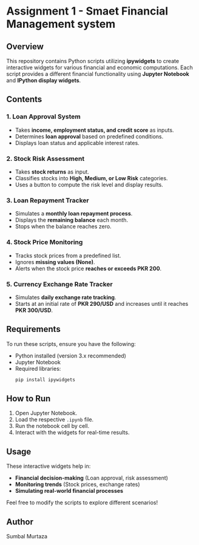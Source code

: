 # Assignment 1 - Smaet Financial Management system

## Overview
This repository contains Python scripts utilizing **ipywidgets** to create interactive widgets for various financial and economic computations. Each script provides a different financial functionality using **Jupyter Notebook** and **IPython display widgets**.

## Contents
### 1. Loan Approval System
- Takes **income, employment status, and credit score** as inputs.
- Determines **loan approval** based on predefined conditions.
- Displays loan status and applicable interest rates.

### 2. Stock Risk Assessment
- Takes **stock returns** as input.
- Classifies stocks into **High, Medium, or Low Risk** categories.
- Uses a button to compute the risk level and display results.

### 3. Loan Repayment Tracker
- Simulates a **monthly loan repayment process**.
- Displays the **remaining balance** each month.
- Stops when the balance reaches zero.

### 4. Stock Price Monitoring
- Tracks stock prices from a predefined list.
- Ignores **missing values (None)**.
- Alerts when the stock price **reaches or exceeds PKR 200**.

### 5. Currency Exchange Rate Tracker
- Simulates **daily exchange rate tracking**.
- Starts at an initial rate of **PKR 290/USD** and increases until it reaches **PKR 300/USD**.

## Requirements
To run these scripts, ensure you have the following:
- Python installed (version 3.x recommended)
- Jupyter Notebook
- Required libraries:
  ```sh
  pip install ipywidgets
  ```

## How to Run
1. Open Jupyter Notebook.
2. Load the respective `.ipynb` file.
3. Run the notebook cell by cell.
4. Interact with the widgets for real-time results.

## Usage
These interactive widgets help in:
- **Financial decision-making** (Loan approval, risk assessment)
- **Monitoring trends** (Stock prices, exchange rates)
- **Simulating real-world financial processes**

Feel free to modify the scripts to explore different scenarios!

## Author
Sumbal Murtaza


